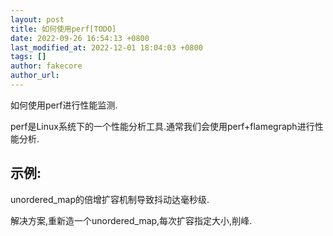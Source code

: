 ```yaml
---
layout: post
title: 如何使用perf[TODO]
date: 2022-09-26 16:54:13 +0800
last_modified_at: 2022-12-01 18:04:03 +0800
tags: []
author: fakecore
author_url:
---
```


如何使用perf进行性能监测.

perf是Linux系统下的一个性能分析工具.通常我们会使用perf+flamegraph进行性能分析.

## 示例:

unordered_map的倍增扩容机制导致抖动达毫秒级.

解决方案,重新造一个unordered_map,每次扩容指定大小,削峰.

